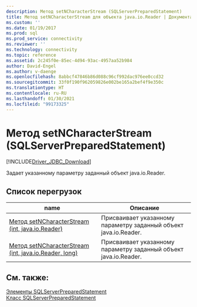 ```yaml
---
description: Метод setNCharacterStream (SQLServerPreparedStatement)
title: Метод setNCharacterStream для объекта java.io.Reader | Документация Майкрософт
ms.custom: ''
ms.date: 01/19/2017
ms.prod: sql
ms.prod_service: connectivity
ms.reviewer: ''
ms.technology: connectivity
ms.topic: reference
ms.assetid: 2c245f0e-85ec-4d94-93ac-4957aa52b984
author: David-Engel
ms.author: v-daenge
ms.openlocfilehash: 8abbcf47846b86d088c96cf992dac976ee0ccd32
ms.sourcegitcommit: 33f0f190f962059826e002be165a2bef4f9e350c
ms.translationtype: HT
ms.contentlocale: ru-RU
ms.lasthandoff: 01/30/2021
ms.locfileid: "99173325"
---
```

# <a name="setncharacterstream-method-sqlserverpreparedstatement"></a>Метод setNCharacterStream (SQLServerPreparedStatement)
[!INCLUDE[Driver_JDBC_Download](../../../includes/driver_jdbc_download.md)]

  Задает указанному параметру заданный объект java.io.Reader.  
  
## <a name="overload-list"></a>Список перегрузок  
  
|name|Описание|  
|----------|-----------------|  
|[Метод setNCharacterStream (int, java.io.Reader)](../../../connect/jdbc/reference/setncharacterstream-method-int-java-io-reader.md)|Присваивает указанному параметру заданный объект java.io.Reader.|  
|[Метод setNCharacterStream (int, java.io.Reader, long)](../../../connect/jdbc/reference/setncharacterstream-method-int-java-io-reader-long.md)|Присваивает указанному параметру заданный объект java.io.Reader.|  
  
## <a name="see-also"></a>См. также:  
 [Элементы SQLServerPreparedStatement](../../../connect/jdbc/reference/sqlserverpreparedstatement-members.md)   
 [Класс SQLServerPreparedStatement](../../../connect/jdbc/reference/sqlserverpreparedstatement-class.md)  
  
  
